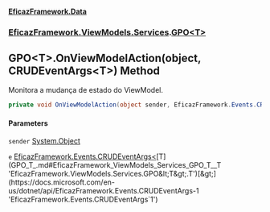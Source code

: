 #### [EficazFramework.Data](EficazFrameworkData.md 'EficazFramework Data')
### [EficazFramework.ViewModels.Services](EficazFrameworkData.md#EficazFramework_ViewModels_Services 'EficazFramework.ViewModels.Services').[GPO&lt;T&gt;](GPO_T_.md 'EficazFramework.ViewModels.Services.GPO&lt;T&gt;')
## GPO&lt;T&gt;.OnViewModelAction(object, CRUDEventArgs&lt;T&gt;) Method
Monitora a mudança de estado do ViewModel.  
```csharp
private void OnViewModelAction(object sender, EficazFramework.Events.CRUDEventArgs<T> e);
```
#### Parameters
<a name='EficazFramework_ViewModels_Services_GPO_T__OnViewModelAction(object_EficazFramework_Events_CRUDEventArgs_T_)_sender'></a>
`sender` [System.Object](https://docs.microsoft.com/en-us/dotnet/api/System.Object 'System.Object')  
  
<a name='EficazFramework_ViewModels_Services_GPO_T__OnViewModelAction(object_EficazFramework_Events_CRUDEventArgs_T_)_e'></a>
`e` [EficazFramework.Events.CRUDEventArgs&lt;](https://docs.microsoft.com/en-us/dotnet/api/EficazFramework.Events.CRUDEventArgs-1 'EficazFramework.Events.CRUDEventArgs`1')[T](GPO_T_.md#EficazFramework_ViewModels_Services_GPO_T__T 'EficazFramework.ViewModels.Services.GPO&lt;T&gt;.T')[&gt;](https://docs.microsoft.com/en-us/dotnet/api/EficazFramework.Events.CRUDEventArgs-1 'EficazFramework.Events.CRUDEventArgs`1')  
  
